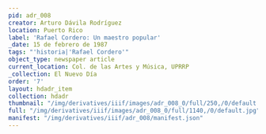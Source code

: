 ```yaml
---
pid: adr_008
creator: Arturo Dávila Rodríguez
location: Puerto Rico
label: 'Rafael Cordero: Un maestro popular'
_date: 15 de febrero de 1987
tags: "'historia|'Rafael Cordero'"
object_type: newspaper article
current_location: Col. de las Artes y Música, UPRRP
_collection: El Nuevo Día
order: '7'
layout: hdadr_item
collection: hdadr
thumbnail: "/img/derivatives/iiif/images/adr_008_0/full/250,/0/default.jpg"
full: "/img/derivatives/iiif/images/adr_008_0/full/1140,/0/default.jpg"
manifest: "/img/derivatives/iiif/adr_008/manifest.json"
---
```

